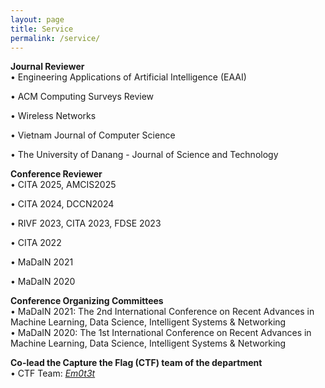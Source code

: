 ```yaml
---
layout: page
title: Service
permalink: /service/
---
```

**Journal Reviewer**  
• Engineering Applications of Artificial Intelligence (EAAI)

• ACM Computing Surveys Review

• Wireless Networks

• Vietnam Journal of Computer Science  

• The University of Danang - Journal of Science and Technology  

**Conference Reviewer**  
• CITA 2025, AMCIS2025

• CITA 2024, DCCN2024

• RIVF 2023, CITA 2023, FDSE 2023

• CITA 2022 

• MaDaIN 2021

• MaDaIN 2020  

**Conference Organizing Committees**  
• MaDaIN 2021: The 2nd International Conference on Recent Advances in Machine Learning, Data Science, Intelligent Systems & Networking  
• MaDaIN 2020: The 1st International Conference on Recent Advances in Machine Learning, Data Science, Intelligent Systems & Networking  

**Co-lead the Capture the Flag (CTF) team of the department**  
• CTF Team: [_Em0t3t_](https://ctftime.org/team/141776)
